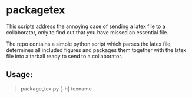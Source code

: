 # packagetex

This scripts address the annoying case of sending a latex file to a collaborator, only to find out that you have missed an essential file.

The repo contains a simple python script which parses the latex file, determines all included figures and packages them together with the latex file into a tarball ready to send to a collaborator. 


## Usage:

> package_tex.py [-h] texname

